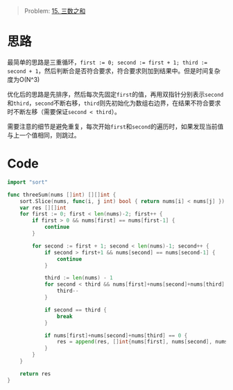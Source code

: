 
> Problem: [15. 三数之和](https://leetcode.cn/problems/3sum/description/)



# 思路
最简单的思路是三重循环，`first := 0; second := first + 1; third := second + 1`，然后判断合是否符合要求，符合要求则加到结果中。但是时间复杂度为O(N^3)

优化后的思路是先排序，然后每次先固定`first`的值，再用双指针分别表示`second`和`third`，`second`不断右移，`third`则先初始化为数组右边界，在结果不符合要求时不断左移（需要保证`second < third`）。

需要注意的细节是避免重复，每次开始`first`和`second`的遍历时，如果发现当前值与上一个值相同，则跳过。




# Code
```go
import "sort"

func threeSum(nums []int) [][]int {
	sort.Slice(nums, func(i, j int) bool { return nums[i] < nums[j] })
	var res [][]int
	for first := 0; first < len(nums)-2; first++ {
		if first > 0 && nums[first] == nums[first-1] {
			continue
		}

		for second := first + 1; second < len(nums)-1; second++ {
			if second > first+1 && nums[second] == nums[second-1] {
				continue
			}

			third := len(nums) - 1
			for second < third && nums[first]+nums[second]+nums[third] > 0 {
				third--
			}

			if second == third {
				break
			}

			if nums[first]+nums[second]+nums[third] == 0 {
				res = append(res, []int{nums[first], nums[second], nums[third]})
			}
		}
	}

	return res
}
```
  
